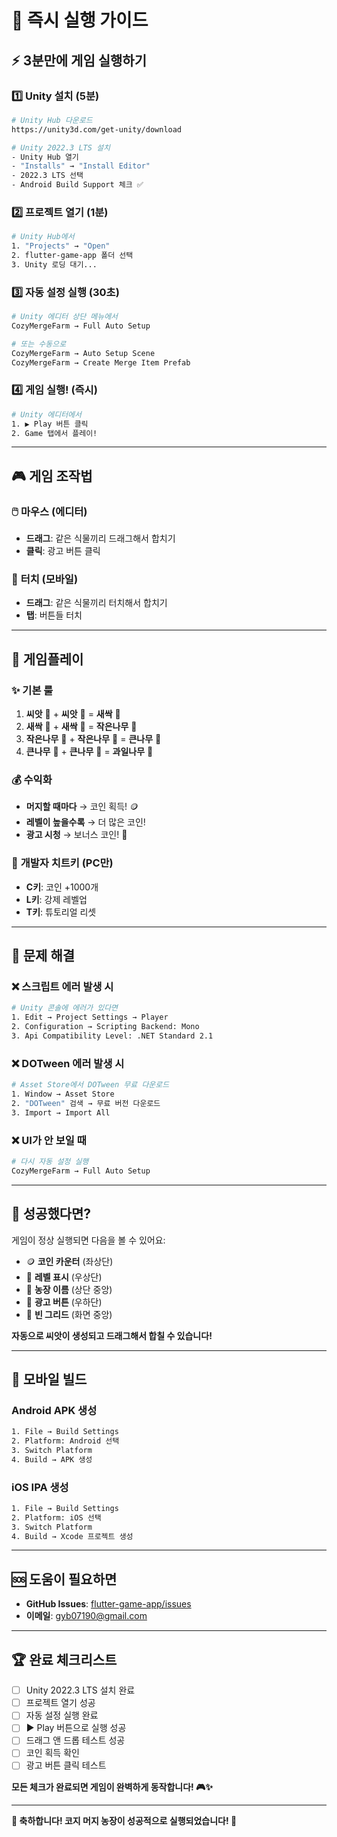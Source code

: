 # 🚀 **즉시 실행 가이드**

## ⚡ **3분만에 게임 실행하기**

### 1️⃣ **Unity 설치** (5분)
```bash
# Unity Hub 다운로드
https://unity3d.com/get-unity/download

# Unity 2022.3 LTS 설치
- Unity Hub 열기
- "Installs" → "Install Editor" 
- 2022.3 LTS 선택
- Android Build Support 체크 ✅
```

### 2️⃣ **프로젝트 열기** (1분)
```bash
# Unity Hub에서
1. "Projects" → "Open"
2. flutter-game-app 폴더 선택
3. Unity 로딩 대기...
```

### 3️⃣ **자동 설정 실행** (30초)
```bash
# Unity 에디터 상단 메뉴에서
CozyMergeFarm → Full Auto Setup

# 또는 수동으로
CozyMergeFarm → Auto Setup Scene
CozyMergeFarm → Create Merge Item Prefab
```

### 4️⃣ **게임 실행!** (즉시) 
```bash
# Unity 에디터에서
1. ▶️ Play 버튼 클릭
2. Game 탭에서 플레이!
```

---

## 🎮 **게임 조작법**

### 🖱️ **마우스 (에디터)**
- **드래그**: 같은 식물끼리 드래그해서 합치기
- **클릭**: 광고 버튼 클릭

### 📱 **터치 (모바일)**  
- **드래그**: 같은 식물끼리 터치해서 합치기
- **탭**: 버튼들 터치

---

## 🌱 **게임플레이**

### ✨ **기본 룰**
1. **씨앗** 🌱 + **씨앗** 🌱 = **새싹** 🌿
2. **새싹** 🌿 + **새싹** 🌿 = **작은나무** 🌳
3. **작은나무** 🌳 + **작은나무** 🌳 = **큰나무** 🌲
4. **큰나무** 🌲 + **큰나무** 🌲 = **과일나무** 🍎

### 💰 **수익화**
- **머지할 때마다** → 코인 획득! 🪙
- **레벨이 높을수록** → 더 많은 코인!
- **광고 시청** → 보너스 코인! 🎁

### 🎯 **개발자 치트키** (PC만)
- **C키**: 코인 +1000개
- **L키**: 강제 레벨업  
- **T키**: 튜토리얼 리셋

---

## 🔧 **문제 해결**

### ❌ **스크립트 에러 발생 시**
```bash
# Unity 콘솔에 에러가 있다면
1. Edit → Project Settings → Player
2. Configuration → Scripting Backend: Mono
3. Api Compatibility Level: .NET Standard 2.1
```

### ❌ **DOTween 에러 발생 시** 
```bash
# Asset Store에서 DOTween 무료 다운로드
1. Window → Asset Store
2. "DOTween" 검색 → 무료 버전 다운로드
3. Import → Import All
```

### ❌ **UI가 안 보일 때**
```bash
# 다시 자동 설정 실행
CozyMergeFarm → Full Auto Setup
```

---

## 🎉 **성공했다면?**

게임이 정상 실행되면 다음을 볼 수 있어요:

- 🪙 **코인 카운터** (좌상단)
- 🌟 **레벨 표시** (우상단) 
- 🌻 **농장 이름** (상단 중앙)
- 🎁 **광고 버튼** (우하단)
- 🌱 **빈 그리드** (화면 중앙)

**자동으로 씨앗이 생성되고 드래그해서 합칠 수 있습니다!**

---

## 📱 **모바일 빌드**

### Android APK 생성
```bash
1. File → Build Settings
2. Platform: Android 선택
3. Switch Platform
4. Build → APK 생성
```

### iOS IPA 생성  
```bash
1. File → Build Settings
2. Platform: iOS 선택
3. Switch Platform  
4. Build → Xcode 프로젝트 생성
```

---

## 🆘 **도움이 필요하면**

- **GitHub Issues**: [flutter-game-app/issues](https://github.com/gyb0719/flutter-game-app/issues)
- **이메일**: gyb07190@gmail.com

---

## 🏆 **완료 체크리스트**

- [ ] Unity 2022.3 LTS 설치 완료
- [ ] 프로젝트 열기 성공
- [ ] 자동 설정 실행 완료  
- [ ] ▶️ Play 버튼으로 실행 성공
- [ ] 드래그 앤 드롭 테스트 성공
- [ ] 코인 획득 확인
- [ ] 광고 버튼 클릭 테스트

**모든 체크가 완료되면 게임이 완벽하게 동작합니다! 🎮✨**

---

**🌟 축하합니다! 코지 머지 농장이 성공적으로 실행되었습니다! 🌟**